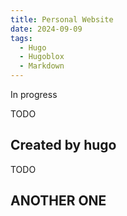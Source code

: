 ```yaml
---
title: Personal Website
date: 2024-09-09
tags:
  - Hugo
  - Hugoblox
  - Markdown
---
```

In progress


<!--more-->
TODO
## Created by hugo
TODO
## ANOTHER ONE
